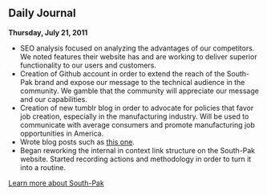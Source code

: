Daily Journal
----------------------------------

**Thursday, July 21, 2011**
- SEO analysis focused on analyzing the advantages of our competitors. We noted features their website has and are working to deliver superior functionality to our users and customers.
- Creation of Github account in order to extend the reach of the South-Pak brand and expose our message to the technical audience in the community. We gamble that the community will appreciate our message and our capabilities.
- Creation of new tumblr blog in order to advocate for policies that favor job creation, especially in the manufacturing industry. Will be used to communicate with average consumers and promote manufacturing job opportunities in America.
- Wrote blog posts such as [this one](http://south-pak.com/about/publications/blog/2011/07/21/custom-cases-that-last/).
- Began reworking the internal in context link structure on the South-Pak website. Started recording actions and methodology in order to turn it into a routine.

[Learn more about South-Pak](http://www.south-pak.com/)